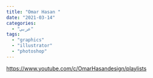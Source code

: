 ```yaml
---
title: "Omar Hasan "
date: "2021-03-14"
categories:
  - "عربي"
tags:
  - "graphics"
  - "illustrator"
  - "photoshop"
---
```


https://www.youtube.com/c/OmarHasandesign/playlists
